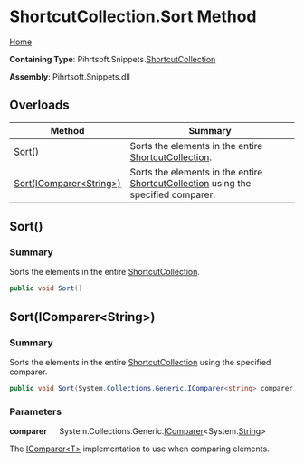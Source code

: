 # ShortcutCollection\.Sort Method

[Home](../../../../README.md)

**Containing Type**: Pihrtsoft\.Snippets\.[ShortcutCollection](../README.md)

**Assembly**: Pihrtsoft\.Snippets\.dll

## Overloads

| Method | Summary |
| ------ | ------- |
| [Sort()](#Pihrtsoft_Snippets_ShortcutCollection_Sort) | Sorts the elements in the entire [ShortcutCollection](../README.md)\. |
| [Sort(IComparer\<String>)](#Pihrtsoft_Snippets_ShortcutCollection_Sort_System_Collections_Generic_IComparer_System_String__) | Sorts the elements in the entire [ShortcutCollection](../README.md) using the specified comparer\. |

## Sort\(\) <a name="Pihrtsoft_Snippets_ShortcutCollection_Sort"></a>

### Summary

Sorts the elements in the entire [ShortcutCollection](../README.md)\.

```csharp
public void Sort()
```

## Sort\(IComparer\<String>\) <a name="Pihrtsoft_Snippets_ShortcutCollection_Sort_System_Collections_Generic_IComparer_System_String__"></a>

### Summary

Sorts the elements in the entire [ShortcutCollection](../README.md) using the specified comparer\.

```csharp
public void Sort(System.Collections.Generic.IComparer<string> comparer)
```

### Parameters

**comparer** &emsp; System\.Collections\.Generic\.[IComparer](https://docs.microsoft.com/en-us/dotnet/api/system.collections.generic.icomparer-1)\<System\.[String](https://docs.microsoft.com/en-us/dotnet/api/system.string)>

The [IComparer\<T>](https://docs.microsoft.com/en-us/dotnet/api/system.collections.generic.icomparer-1) implementation to use when comparing elements\.